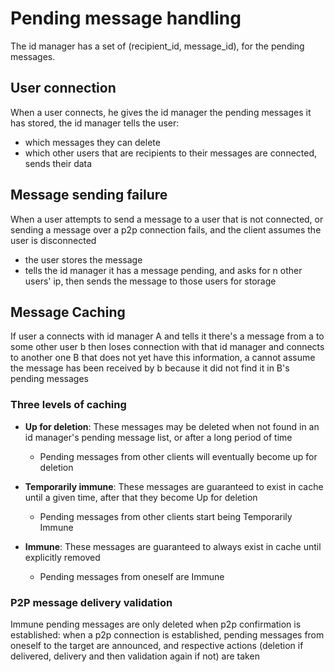 # Pending message handling

The id manager has a set of (recipient_id, message_id), for the pending messages.

## User connection

When a user connects, he gives the id manager the pending messages it has
stored, the id manager tells the user:

- which messages they can delete
- which other users that are recipients to their messages are connected,
sends their data

## Message sending failure

When a user attempts to send a message to a user that is not connected,
or sending a message over a p2p connection fails, and the client assumes the
user is disconnected

- the user stores the message
- tells the id manager it has a message pending, and asks for n other users' ip,
then sends the message to those users for storage

## Message Caching

If user a connects with id manager A and tells it there's a message from a to
some other user b then loses connection with that id manager and connects to
another one B that does not yet have this information, a cannot assume the
message has been received by b because it did not find it in B's pending messages

### Three levels of caching

- **Up for deletion**: These messages may be deleted when not found in an id manager's
pending message list, or after a long period of time
  - Pending messages from other clients will eventually become up for deletion

- **Temporarily immune**: These messages are guaranteed to exist in cache until
a given time, after that they become Up for deletion
  - Pending messages from other clients start being Temporarily Immune

- **Immune**: These messages are guaranteed to always exist in cache until
explicitly removed
  - Pending messages from oneself are Immune

### P2P message delivery validation

Immune pending messages are only deleted when p2p confirmation is established:
when a p2p connection is established, pending messages from oneself to the target
are announced, and respective actions (deletion if delivered, delivery and then
validation again if not) are taken
